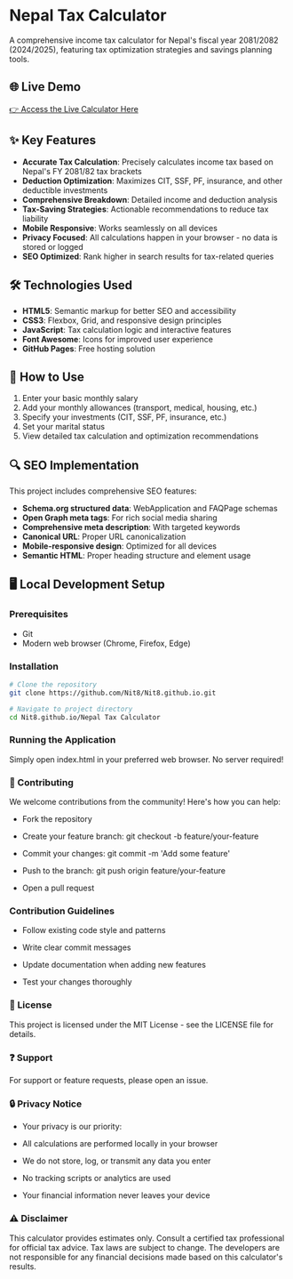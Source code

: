 # Nepal Tax Calculator

A comprehensive income tax calculator for Nepal's fiscal year 2081/2082 (2024/2025), featuring tax optimization strategies and savings planning tools.

## 🌐 Live Demo
[👉 Access the Live Calculator Here](https://nit8.github.io/Nepal%20Tax%20Calculator/index.html)

## ✨ Key Features
- **Accurate Tax Calculation**: Precisely calculates income tax based on Nepal's FY 2081/82 tax brackets
- **Deduction Optimization**: Maximizes CIT, SSF, PF, insurance, and other deductible investments
- **Comprehensive Breakdown**: Detailed income and deduction analysis
- **Tax-Saving Strategies**: Actionable recommendations to reduce tax liability
- **Mobile Responsive**: Works seamlessly on all devices
- **Privacy Focused**: All calculations happen in your browser - no data is stored or logged
- **SEO Optimized**: Rank higher in search results for tax-related queries

## 🛠️ Technologies Used
- **HTML5**: Semantic markup for better SEO and accessibility
- **CSS3**: Flexbox, Grid, and responsive design principles
- **JavaScript**: Tax calculation logic and interactive features
- **Font Awesome**: Icons for improved user experience
- **GitHub Pages**: Free hosting solution

## 📱 How to Use
1. Enter your basic monthly salary
2. Add your monthly allowances (transport, medical, housing, etc.)
3. Specify your investments (CIT, SSF, PF, insurance, etc.)
4. Set your marital status
5. View detailed tax calculation and optimization recommendations

## 🔍 SEO Implementation
This project includes comprehensive SEO features:
- **Schema.org structured data**: WebApplication and FAQPage schemas
- **Open Graph meta tags**: For rich social media sharing
- **Comprehensive meta description**: With targeted keywords
- **Canonical URL**: Proper URL canonicalization
- **Mobile-responsive design**: Optimized for all devices
- **Semantic HTML**: Proper heading structure and element usage

## 🖥️ Local Development Setup

### Prerequisites
- Git
- Modern web browser (Chrome, Firefox, Edge)

### Installation
```bash
# Clone the repository
git clone https://github.com/Nit8/Nit8.github.io.git

# Navigate to project directory
cd Nit8.github.io/Nepal Tax Calculator
```
### Running the Application
Simply open index.html in your preferred web browser. No server required!

### 🤝 Contributing
We welcome contributions from the community! Here's how you can help:

- Fork the repository

- Create your feature branch: git checkout -b feature/your-feature

- Commit your changes: git commit -m 'Add some feature'

- Push to the branch: git push origin feature/your-feature

- Open a pull request

### Contribution Guidelines
- Follow existing code style and patterns

- Write clear commit messages

- Update documentation when adding new features

- Test your changes thoroughly

### 📜 License
This project is licensed under the MIT License - see the LICENSE file for details.

### ❓ Support
For support or feature requests, please open an issue.

### 🔒 Privacy Notice
- Your privacy is our priority:

- All calculations are performed locally in your browser

- We do not store, log, or transmit any data you enter

- No tracking scripts or analytics are used

- Your financial information never leaves your device

### ⚠️ Disclaimer
This calculator provides estimates only. Consult a certified tax professional for official tax advice. Tax laws are subject to change. The developers are not responsible for any financial decisions made based on this calculator's results.